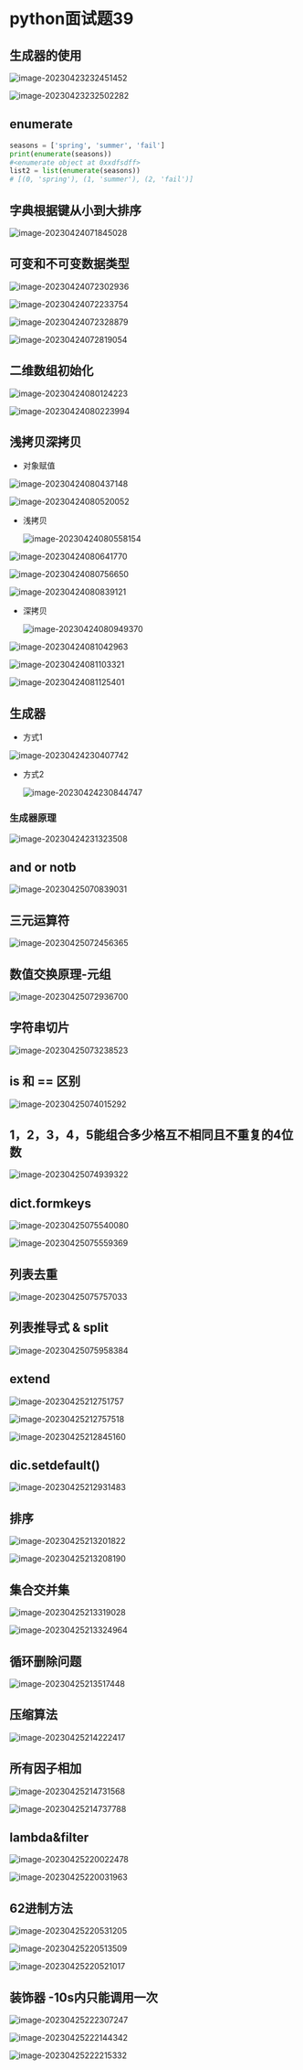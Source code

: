 # python面试题39

## 生成器的使用

![image-20230423232451452](python面试题.assets/image-20230423232451452.png)

![image-20230423232502282](python面试题.assets/image-20230423232502282.png)



## enumerate

```PYTHON
seasons = ['spring', 'summer', 'fail']
print(enumerate(seasons))
#<enumerate object at 0xxdfsdff>
list2 = list(enumerate(seasons))
# [(0, 'spring'), (1, 'summer'), (2, 'fail')]
```



## 字典根据键从小到大排序

![image-20230424071845028](python面试题.assets/image-20230424071845028.png)



## 可变和不可变数据类型

![image-20230424072302936](python面试题.assets/image-20230424072302936.png)

![image-20230424072233754](python面试题.assets/image-20230424072233754.png)



![image-20230424072328879](python面试题.assets/image-20230424072328879.png)  

![image-20230424072819054](python面试题.assets/image-20230424072819054.png)



## 二维数组初始化

![image-20230424080124223](python面试题.assets/image-20230424080124223.png)

![image-20230424080223994](python面试题.assets/image-20230424080223994.png)





## 浅拷贝深拷贝

+ 对象赋值

![image-20230424080437148](python面试题.assets/image-20230424080437148.png)

![image-20230424080520052](python面试题.assets/image-20230424080520052.png)



+ 浅拷贝

  ![image-20230424080558154](python面试题.assets/image-20230424080558154.png)

![image-20230424080641770](python面试题.assets/image-20230424080641770.png)

![image-20230424080756650](python面试题.assets/image-20230424080756650.png)

![image-20230424080839121](python面试题.assets/image-20230424080839121.png)





+ 深拷贝

  ![image-20230424080949370](python面试题.assets/image-20230424080949370.png)

![image-20230424081042963](python面试题.assets/image-20230424081042963.png)

![image-20230424081103321](python面试题.assets/image-20230424081103321.png)

![image-20230424081125401](python面试题.assets/image-20230424081125401.png)





## 生成器  

+ 方式1

![image-20230424230407742](python面试题.assets/image-20230424230407742.png)



+ 方式2 

  ![image-20230424230844747](python面试题.assets/image-20230424230844747.png)

### 生成器原理

![image-20230424231323508](python面试题.assets/image-20230424231323508.png)





## and or notb 

![image-20230425070839031](python面试题.assets/image-20230425070839031.png)



## 三元运算符

![image-20230425072456365](python面试题.assets/image-20230425072456365.png) 



## 数值交换原理-元组

![image-20230425072936700](python面试题.assets/image-20230425072936700.png)

## 字符串切片

![image-20230425073238523](python面试题.assets/image-20230425073238523.png)





## is 和 == 区别 

![image-20230425074015292](python面试题.assets/image-20230425074015292.png)



## 1，2，3，4，5能组合多少格互不相同且不重复的4位数

![image-20230425074939322](python面试题.assets/image-20230425074939322.png)



## dict.formkeys

![image-20230425075540080](python面试题.assets/image-20230425075540080.png)

![image-20230425075559369](python面试题.assets/image-20230425075559369.png)



## 列表去重

![image-20230425075757033](python面试题.assets/image-20230425075757033.png)



## 列表推导式 & split

![image-20230425075958384](python面试题.assets/image-20230425075958384.png)



## extend

![image-20230425212751757](python面试题.assets/image-20230425212751757.png)

![image-20230425212757518](python面试题.assets/image-20230425212757518.png)

![image-20230425212845160](python面试题.assets/image-20230425212845160.png)



## dic.setdefault()

![image-20230425212931483](python面试题.assets/image-20230425212931483.png)



## 排序

![image-20230425213201822](python面试题.assets/image-20230425213201822.png)

![image-20230425213208190](python面试题.assets/image-20230425213208190.png)



## 集合交并集

![image-20230425213319028](python面试题.assets/image-20230425213319028.png)

![image-20230425213324964](python面试题.assets/image-20230425213324964.png)





## 循环删除问题

![image-20230425213517448](python面试题.assets/image-20230425213517448.png)



## 压缩算法

![image-20230425214222417](python面试题.assets/image-20230425214222417.png)



## 所有因子相加 

![image-20230425214731568](python面试题.assets/image-20230425214731568.png)

![image-20230425214737788](python面试题.assets/image-20230425214737788.png)



## lambda&filter

![image-20230425220022478](python面试题.assets/image-20230425220022478.png)

![image-20230425220031963](python面试题.assets/image-20230425220031963.png)



## 62进制方法

![image-20230425220531205](python面试题.assets/image-20230425220531205.png)

![image-20230425220513509](python面试题.assets/image-20230425220513509.png)

![image-20230425220521017](python面试题.assets/image-20230425220521017.png)





## 装饰器 -10s内只能调用一次

 ![image-20230425222307247](python面试题.assets/image-20230425222307247.png)

![image-20230425222144342](python面试题.assets/image-20230425222144342.png)

![image-20230425222215332](python面试题.assets/image-20230425222215332.png)